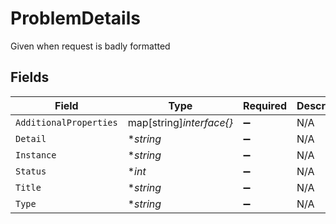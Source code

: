 # ProblemDetails

Given when request is badly formatted


## Fields

| Field                    | Type                     | Required                 | Description              |
| ------------------------ | ------------------------ | ------------------------ | ------------------------ |
| `AdditionalProperties`   | map[string]*interface{}* | :heavy_minus_sign:       | N/A                      |
| `Detail`                 | **string*                | :heavy_minus_sign:       | N/A                      |
| `Instance`               | **string*                | :heavy_minus_sign:       | N/A                      |
| `Status`                 | **int*                   | :heavy_minus_sign:       | N/A                      |
| `Title`                  | **string*                | :heavy_minus_sign:       | N/A                      |
| `Type`                   | **string*                | :heavy_minus_sign:       | N/A                      |
